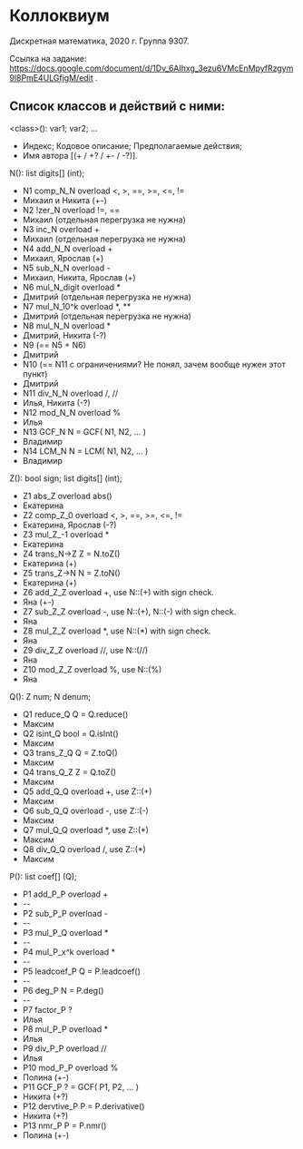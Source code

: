 # Коллоквиум

Дискретная математика, 2020 г.
Группа 9307.


Ссылка на задание: https://docs.google.com/document/d/1Dv_6AIhxg_3ezu6VMcEnMpyfRzgym9l8PmE4ULGfjgM/edit .


## Список классов и действий с ними:
\<class\>():
	var1; var2; ...
* Индекс; Кодовое описание; Предполагаемые действия;
* Имя автора \[(+ / +? / +- / -?)\].


N():
	list digits[] (int);

* N1	comp_N_N	overload <, >, ==, >=, <=, !=
* Михаил и Никита (+-)
* N2	!zer_N		overload !=, ==
* Михаил (отдельная перегрузка не нужна)
* N3	inc_N		overload +
* Михаил (отдельная перегрузка не нужна)
* N4	add_N_N		overload +
* Михаил, Ярослав (+)
* N5	sub_N_N		overload -
* Михаил, Никита, Ярослав (+)
* N6	mul_N_digit	overload \*
* Дмитрий (отдельная перегрузка не нужна)
* N7	mul_N_10^k	overload \*, \*\*
* Дмитрий (отдельная перегрузка не нужна)
* N8	mul_N_N		overload \*
* Дмитрий, Никита (-?)
* N9	(== N5 + N6)
* Дмитрий
* N10	(== N11 с ограничениями? Не понял, зачем вообще нужен этот пункт)
* Дмитрий
* N11	div_N_N		overload /, //
* Илья, Никита (-?)
* N12	mod_N_N		overload %
* Илья
* N13	GCF_N		N = GCF( N1, N2, ... )
* Владимир
* N14	LCM_N		N = LCM( N1, N2, ... )
* Владимир


Z():
	bool sign;
	list digits[] (int);

* Z1	abs_Z		overload abs()
* Екатерина
* Z2	comp_Z_0	overload <, >, ==, >=, <=, !=
* Екатерина, Ярослав (-?)
* Z3	mul_Z_-1	overload \*
* Екатерина
* Z4	trans_N->Z	Z = N.toZ()
* Екатерина (+)
* Z5	trans_Z->N	N = Z.toN()
* Екатерина (+)
* Z6	add_Z_Z		overload +, use N::(+) with sign check.
* Яна (+-)
* Z7	sub_Z_Z		overload -, use N::(+), N::(-) with sign check.
* Яна
* Z8	mul_Z_Z		overload \*, use N::(\*) with sign check.
* Яна
* Z9	div_Z_Z		overload //, use N::(//)
* Яна
* Z10	mod_Z_Z		overload %, use N::(%)
* Яна


Q():
	Z num;
	N denum;

* Q1	reduce_Q	Q = Q.reduce()
* Максим
* Q2	isint_Q		bool = Q.isInt()
* Максим
* Q3	trans_Z_Q	Q = Z.toQ()
* Максим
* Q4	trans_Q_Z	Z = Q.toZ()
* Максим
* Q5	add_Q_Q		overload +, use Z::(+)
* Максим
* Q6	sub_Q_Q		overload -, use Z::(-)
* Максим
* Q7	mul_Q_Q		overload \*, use Z::(\*)
* Максим
* Q8	div_Q_Q		overload /, use Z::(\*)
* Максим


P():
	list coef[] (Q);

* P1	add_P_P		overload +
* --
* P2	sub_P_P		overload -
* --
* P3	mul_P_Q		overload \*
* --
* P4	mul_P_x^k	overload \*
* --
* P5	leadcoef_P	Q = P.leadcoef()
* --
* P6	deg_P		N = P.deg()
* --
* P7	factor_P	?
* Илья
* P8	mul_P_P		overload \*
* Илья
* P9	div_P_P		overload //
* Илья
* P10	mod_P_P		overload %
* Полина (+-)
* P11	GCF_P		? = GCF( P1, P2, ... )
* Никита (+?)
* P12	dervtive_P	P = P.derivative()
* Никита (+?)
* P13	nmr_P		P = P.nmr()
* Полина (+-)
